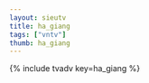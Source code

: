 ```yaml
--- 
layout: sieutv
title: ha_giang
tags: ["vntv"]
thumb: ha_giang
---
```

{% include tvadv key=ha_giang %}
